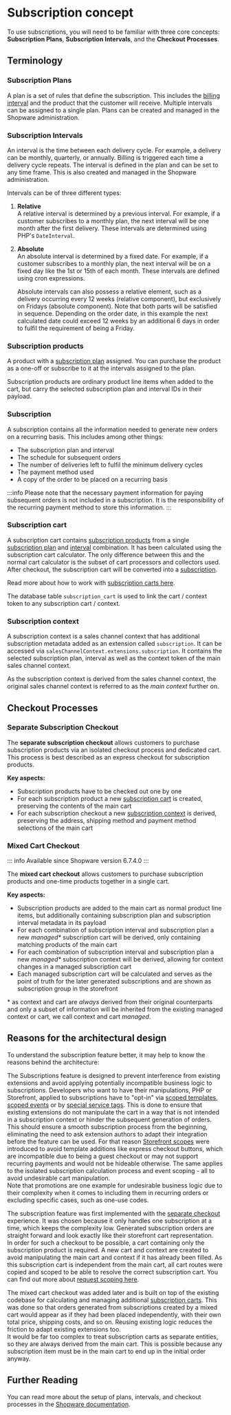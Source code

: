 # Subscription concept

To use subscriptions, you will need to be familiar with three core concepts: **Subscription Plans**, **Subscription Intervals**, and the **Checkout Processes**.

## Terminology

### Subscription Plans

A plan is a set of rules that define the subscription.
This includes the [billing interval](#subscription-intervals) and the product that the customer will receive.
Multiple intervals can be assigned to a single plan.
Plans can be created and managed in the Shopware administration.

### Subscription Intervals

An interval is the time between each delivery cycle.
For example, a delivery can be monthly, quarterly, or annually.
Billing is triggered each time a delivery cycle repeats.
The interval is defined in the plan and can be set to any time frame.
This is also created and managed in the Shopware administration.

Intervals can be of three different types:

1. **Relative**  
   A relative interval is determined by a previous interval.
   For example, if a customer subscribes to a monthly plan, the next interval will be one month after the first delivery.
   These intervals are determined using PHP's `DateInterval`.

2. **Absolute**  
   An absolute interval is determined by a fixed date.
   For example, if a customer subscribes to a monthly plan, the next interval will be on a fixed day like the 1st or 15th of each month.
   These intervals are defined using cron expressions.

   Absolute intervals can also possess a relative element, such as a delivery occurring every 12 weeks (relative component), but exclusively on Fridays (absolute component).
   Note that both parts will be satisfied in sequence.
   Depending on the order date, in this example the next calculated date could exceed 12 weeks by an additional 6 days in order to fulfil the requirement of being a Friday.

### Subscription products

A product with a [subscription plan](#subscription-plans) assigned.
You can purchase the product as a one-off or subscribe to it at the intervals assigned to the plan.

Subscription products are ordinary product line items when added to the cart, but carry the selected subscription plan and interval IDs in their payload.

### Subscription

A subscription contains all the information needed to generate new orders on a recurring basis.
This includes among other things:

- The subscription plan and interval
- The schedule for subsequent orders
- The number of deliveries left to fulfil the minimum delivery cycles
- The payment method used
- A copy of the order to be placed on a recurring basis

:::info
Please note that the necessary payment information for paying subsequent orders is not included in a subscription.
It is the responsibility of the recurring payment method to store this information.
:::

### Subscription cart

A subscription cart contains [subscription products](#subscription-products) from a single [subscription plan](#subscription-plans) and [interval](#subscription-intervals) combination.
It has been calculated using the subscription cart calculator.
The only difference between this and the normal cart calculator is the subset of cart processors and collectors used.
After checkout, the subscription cart will be converted into a [subscription](#subscription).

Read more about how to work with [subscription carts here](./guides/separate-checkout.md#how-to-manipulate-cart).

The database table `subscription_cart` is used to link the cart / context token to any subscription cart / context.

### Subscription context

A subscription context is a sales channel context that has additional subscription metadata added as an extension called `subscription`.
It can be accessed via `salesChannelContext.extensions.subscription`.
It contains the selected subscription plan, interval as well as the context token of the main sales channel context.

As the subscription context is derived from the sales channel context, the original sales channel context is referred to as the _main context_ further on.

## Checkout Processes

### Separate Subscription Checkout

The **separate subscription checkout** allows customers to purchase subscription products via an isolated checkout process and dedicated cart.
This process is best described as an express checkout for subscription products.

**Key aspects:**

- Subscription products have to be checked out one by one
- For each subscription product a new [subscription cart](#subscription-cart) is created, preserving the contents of the main cart
- For each subscription checkout a new [subscription context](#subscription-context) is derived, preserving the address, shipping method and payment method selections of the main cart

### Mixed Cart Checkout

::: info
Available since Shopware version 6.7.4.0
:::

The **mixed cart checkout** allows customers to purchase subscription products and one-time products together in a single cart.

**Key aspects:**

- Subscription products are added to the main cart as normal product line items, but additionally containing subscription plan and subscription interval metadata in its payload
- For each combination of subscription interval and subscription plan a new _managed*_ subscription cart will be derived, only containing matching products of the main cart
- For each combination of subscription interval and subscription plan a new _managed*_ subscription context will be derived, allowing for context changes in a managed subscription cart
- Each managed subscription cart will be calculated and serves as the point of truth for the later generated subscriptions and are shown as subscription group in the storefront

\* as context and cart are _always_ derived from their original counterparts and only a subset of information will be inherited from the existing managed context or cart, we call context and cart _managed_.

## Reasons for the architectural design

To understand the subscription feature better, it may help to know the reasons behind the architecture:

The Subscriptions feature is designed to prevent interference from existing extensions and avoid applying potentially incompatible business logic to subscriptions.
Developers who want to have their manipulations, PHP or Storefront, applied to subscriptions have to "opt-in" via [scoped templates](guides/template-scoping.md), [scoped events](guides/separate-checkout.md#events) or by [special service tags](guides/separate-checkout.md#manipulate-subscription-cart).
This is done to ensure that existing extensions do not manipulate the cart in a way that is not intended in a subscription context or hinder the subsequent generation of orders.
This should ensure a smooth subscription process from the beginning, eliminating the need to ask extension authors to adapt their integration before the feature can be used.
For that reason [Storefront scopes](guides/template-scoping.md) were introduced to avoid template additions like express checkout buttons, which are incompatible due to being a guest checkout or may not support recurring payments and would not be hideable otherwise.
The same applies to the isolated subscription calculation process and event scoping - all to avoid undesirable cart manipulation.\
Note that promotions are one example for undesirable business logic due to their complexity when it comes to including them in recurring orders or excluding specific cases, such as one-use codes.

The subscription feature was first implemented with the [separate checkout](#separate-subscription-checkout) experience.
It was chosen because it only handles one subscription at a time, which keeps the complexity low.
Generated subscription orders are straight forward and look exactly like their storefront cart representation.\
In order for such a checkout to be possible, a cart containing only the subscription product is required.
A new cart and context are created to avoid manipulating the main cart and context if it has already been filled.
As this subscription cart is independent from the main cart, all cart routes were copied and scoped to be able to resolve the correct subscription cart. You can find out more about [request scoping here](./guides/separate-checkout.md#request-scoping).

The mixed cart checkout was added later and is built on top of the existing codebase for calculating and managing additional [subscription carts](#subscription-cart).
This was done so that orders generated from subscriptions created by a mixed cart would appear as if they had been placed independently, with their own total price, shipping costs, and so on.
Reusing existing logic reduces the friction to adapt existing extensions too.\
It would be far too complex to treat subscription carts as separate entities, so they are always derived from the main cart.
This is possible because any subscription item must be in the main cart to end up in the initial order anyway.

## Further Reading

You can read more about the setup of plans, intervals, and checkout processes in the [Shopware documentation](https://docs.shopware.com/en/shopware-6-en/settings/shop/subscriptions).

